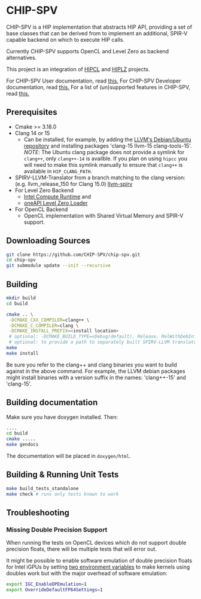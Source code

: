 # CHIP-SPV

CHIP-SPV is a HIP implementation that abstracts HIP API, providing a
set of base classes that can be derived from to implement an
additional, SPIR-V capable backend on which to execute HIP
calls.

Currently CHIP-SPV supports OpenCL and Level Zero as backend alternatives.

This project is an integration of [HIPCL](https://github.com/cpc/hipcl) and
[HIPLZ](https://github.com/jz10/anl-gt-gpu/) projects.

For CHIP-SPV User documentation, read [this.](docs/Using.md)
For CHIP-SPV Developer documentation, read [this.](docs/Development.md)
For a list of (un)supported features in CHIP-SPV, read [this.](docs/Features.md)

## Prerequisites

* Cmake >= 3.18.0
* Clang 14 or 15
  * Can be installed, for example, by adding the [LLVM's Debian/Ubuntu repository](https://apt.llvm.org/) and installing packages 'clang-15 llvm-15 clang-tools-15'. *NOTE*: The Ubuntu clang package does not provide a symlink for `clang++`, only `clang++-14` is availble. If you plan on using `hipcc` you will need to make this symlink manually to ensure that `clang++` is available in `HIP_CLANG_PATH`.
* SPIRV-LLVM-Translator from a branch matching to the clang version:
  (e.g. llvm\_release\_150 for Clang 15.0)
  [llvm-spirv](https://github.com/KhronosGroup/SPIRV-LLVM-Translator)
* For Level Zero Backend
  * [Intel Compute Runtime](https://github.com/intel/compute-runtime) and
  * [oneAPI Level Zero Loader](https://github.com/oneapi-src/level-zero/releases)
* For OpenCL Backend
  * OpenCL implementation with Shared Virtual Memory and SPIR-V
    support.

## Downloading Sources

```bash
git clone https://github.com/CHIP-SPV/chip-spv.git
cd chip-spv
git submodule update --init --recursive
```

## Building

```bash
mkdir build
cd build

cmake .. \
 -DCMAKE_CXX_COMPILER=clang++ \
 -DCMAKE_C_COMPILER=clang \
 -DCMAKE_INSTALL_PREFIX=<install location>
 # optional: -DCMAKE_BUILD_TYPE=<Debug(default), Release, RelWithDebInfo>
 # optional: to provide a path to separately built SPIRV-LLVM translator, use -DLLVM_SPIRV_BINARY=/path
make
make install
```

Be sure you refer to the clang++ and clang binaries you want to build against in
the above command. For example, the LLVM debian packages might install binaries with
a version suffix in the names: 'clang++-15' and 'clang-15'.

## Building documentation

Make sure you have doxygen installed. Then:

```bash
....
cd build
cmake .....
make gendocs
```

The documentation will be placed in `doxygen/html`.

## Building & Running Unit Tests

```bash
make build_tests_standalone
make check # runs only tests known to work
```

## Troubleshooting

### Missing Double Precision Support

When running the tests on OpenCL devices which do not support double precision floats,
there will be multiple tests that will error out.

It might be possible to enable software emulation of double precision floats for
Intel iGPUs by setting [two environment variables](https://github.com/intel/compute-runtime/blob/master/opencl/doc/FAQ.md#feature-double-precision-emulation-fp64) to make kernels using doubles work but with the major
overhead of software emulation:

```bash
export IGC_EnableDPEmulation=1
export OverrideDefaultFP64Settings=1
```
